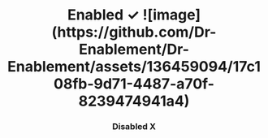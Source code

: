 <h1 align="center">Enabled ✓ ![image](https://github.com/Dr-Enablement/Dr-Enablement/assets/136459094/17c108fb-9d71-4487-a70f-8239474941a4)
 </h1>
<h3 align="center">Disabled X</h3>
